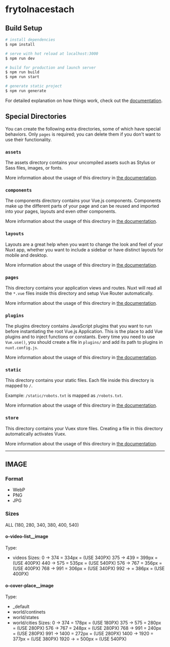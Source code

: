 # frytolnacestach

## Build Setup

```bash
# install dependencies
$ npm install

# serve with hot reload at localhost:3000
$ npm run dev

# build for production and launch server
$ npm run build
$ npm run start

# generate static project
$ npm run generate
```

For detailed explanation on how things work, check out the [documentation](https://nuxtjs.org).

## Special Directories

You can create the following extra directories, some of which have special behaviors. Only `pages` is required; you can delete them if you don't want to use their functionality.

### `assets`

The assets directory contains your uncompiled assets such as Stylus or Sass files, images, or fonts.

More information about the usage of this directory in [the documentation](https://nuxtjs.org/docs/2.x/directory-structure/assets).

### `components`

The components directory contains your Vue.js components. Components make up the different parts of your page and can be reused and imported into your pages, layouts and even other components.

More information about the usage of this directory in [the documentation](https://nuxtjs.org/docs/2.x/directory-structure/components).

### `layouts`

Layouts are a great help when you want to change the look and feel of your Nuxt app, whether you want to include a sidebar or have distinct layouts for mobile and desktop.

More information about the usage of this directory in [the documentation](https://nuxtjs.org/docs/2.x/directory-structure/layouts).


### `pages`

This directory contains your application views and routes. Nuxt will read all the `*.vue` files inside this directory and setup Vue Router automatically.

More information about the usage of this directory in [the documentation](https://nuxtjs.org/docs/2.x/get-started/routing).

### `plugins`

The plugins directory contains JavaScript plugins that you want to run before instantiating the root Vue.js Application. This is the place to add Vue plugins and to inject functions or constants. Every time you need to use `Vue.use()`, you should create a file in `plugins/` and add its path to plugins in `nuxt.config.js`.

More information about the usage of this directory in [the documentation](https://nuxtjs.org/docs/2.x/directory-structure/plugins).

### `static`

This directory contains your static files. Each file inside this directory is mapped to `/`.

Example: `/static/robots.txt` is mapped as `/robots.txt`.

More information about the usage of this directory in [the documentation](https://nuxtjs.org/docs/2.x/directory-structure/static).

### `store`

This directory contains your Vuex store files. Creating a file in this directory automatically activates Vuex.

More information about the usage of this directory in [the documentation](https://nuxtjs.org/docs/2.x/directory-structure/store).


_____________________________________________________________________

## IMAGE

### Format
- WebP
- PNG
- JPG

### Sizes
ALL (180, 280, 340, 380, 400, 540)
#### o-video-list__image
Type:
- videos
Sizes:
0 -> 374   = 334px = (USE 340PX)
375 -> 439 = 399px = (USE 400PX)
440 -> 575 = 535px = (USE 540PX)
576 -> 767 = 356px = (USE 400PX)
768 -> 991 = 306px = (USE 340PX)
992 ->     = 386px = (USE 400PX)


#### o-cover-place__image
Type:
- _default
- world/continets
- world/states
- world/cities
Sizes:
0 -> 374   = 178px =   (USE 180PX)
375 -> 575 = 280px =   (USE 280PX)
576 -> 767 = 248px =   (USE 280PX)
768 -> 991 = 240px =   (USE 280PX)
991 -> 1400 = 272px =  (USE 280PX)
1400 -> 1920 = 377px = (USE 380PX)
1920 -> = 500px =      (USE 540PX)